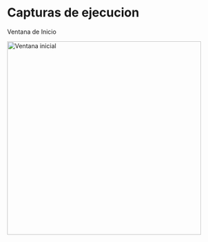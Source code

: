 # Capturas de ejecucion

<!--Capturas de como corre el programa  -->

Ventana de Inicio

<img src="Inicial.png" alt="Ventana inicial" width="450"/>